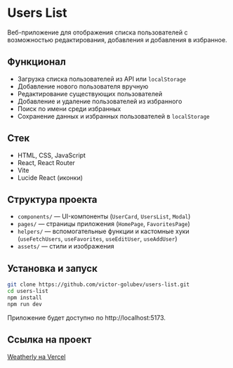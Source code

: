 # Users List

Веб-приложение для отображения списка пользователей с возможностью редактирования, добавления и добавления в избранное.

## Функционал
- Загрузка списка пользователей из API или `localStorage`
- Добавление нового пользователя вручную
- Редактирование существующих пользователей
- Добавление и удаление пользователей из избранного
- Поиск по имени среди избранных
- Сохранение данных и избранных пользователей в `localStorage`

## Стек
- HTML, CSS, JavaScript
- React, React Router
- Vite
- Lucide React (иконки)

## Структура проекта
- `components/` — UI-компоненты (`UserCard`, `UsersList`, `Modal`)
- `pages/` — страницы приложения (`HomePage`, `FavoritesPage`)
- `helpers/` — вспомогательные функции и кастомные хуки (`useFetchUsers`, `useFavorites`, `useEditUser`, `useAddUser`)
- `assets/` — стили и изображения

## Установка и запуск
```bash
git clone https://github.com/victor-golubev/users-list.git
cd users-list
npm install
npm run dev
```

Приложение будет доступно по http://localhost:5173.

## Ссылка на проект

[Weatherly на Vercel](https://users-list-steel.vercel.app/)
